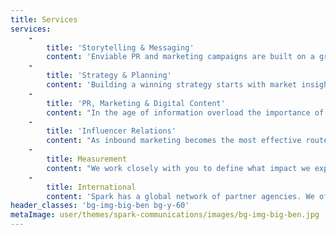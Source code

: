 ```yaml
---
title: Services
services:
    -
        title: 'Storytelling & Messaging'
        content: 'Enviable PR and marketing campaigns are built on a great story. For us this means knowing your business not only inside out, but from the outside in: understanding the needs and interests of the market you operate in, the influencers you need to reach and the target audiences you need to attract. We use all of this to challenge you to think differently and then work together to come up with ideas that are fresh and exciting, taking away the barriers to getting noticed and speaking directly to the issues that most concern your audience. The end result? Storytelling that rises above the noise, and that can be carved up for use across any media and served for any stage of the buyer journey. From story-driven global, integrated, multi-channel campaigns, to media interview pitches and reactive social media posts, the content we create is designed to engage, influence and ultimately impact business outcomes.'
    -
        title: 'Strategy & Planning'
        content: 'Building a winning strategy starts with market insight. We work with you to build a complete picture of the market including you, your competitors, your audience and the influencers that they listen to. We listen to what you want to achieve in terms of business outcomes – that could be creating a need for your product, increased sales, expanding your team, influencing the channel or attracting partners and acquirers. We then build a plan that maps to your wider marketing activities and will bring the stories we’ve developed to life through a range of traditional and digital content formats. These are then delivered through the appropriate channels that will reach your target audience. Sometimes this process takes weeks but sometimes it can be instantaneous. If you know what you want to say we know how to execute so strategy and planning is an hour on the phone debating ideas and then we get started.'
    -
        title: 'PR, Marketing & Digital Content'
        content: "In the age of information overload the importance of great content to engage your audienceis a given. Whether it’s a global integrated marketing campaign based on market modelling, a benchmarking survey, a freedom of information report or a research study or a simple media alert on a key issue that you want to become associated with; campaign success depends on how well it resonates.\r\n\r\nWe will work with you to maximise the types of content that can be created from a single event or campaign. In the planning stage we determine the platforms we want to use and then evaluate appropriate content. This could be anything from reports, online barometers, infographics, blogs, social media posts, microsites and video to traditional PR content such as contributed articles, press releases, media alerts and case studies.\r\n\r\nTwo things make our content creation capabilities stand out. The first is that we know how to produce the data-driven content that people can’t resist clicking on and has sufficient credibility to be used to influence behaviour change. The second is that we recognise that speed is often the only thing that counts – we make it our business to know what you’d say and are able to create comment in minutes to respond to a topical issue. For us it’s ultimately about taking the headache of content away from you and ensuring it drives the results you are looking for."
    -
        title: 'Influencer Relations'
        content: "As inbound marketing becomes the most effective route to reach prospects, understanding how to engage an audience is crucial to success. Telling a good story is fundamental to business growth. It’s not easy, but we have the experience and know-how, as a result of working with both global brands and start-ups, to make it happen – with UK journalists voting us number one for story quality.\r\n\r\nOur clients will tell you that a PR-led story is the only proven route to engagement. After all, if a journalist thinks a story is interesting enough to share with the wider world, that same story will stand out against the competition on social, paid or owned channels. We prioritise activating the influencers in your market: By engaging the people that your prospects and customers listen to, your story will spread more quickly and receive more attention. Whether it’s press coverage in the Financial Times, being part of influential social networks or getting attention from analysts, our role is to deliver the momentum and credibility that brings your audience closer."
    -
        title: Measurement
        content: "We work closely with you to define what impact we expect a PR and marketing campaign to have on your business. You might be just getting started or creating a new market. You may be gearing up for acquisition, IPO or another round of funding. Or you might have a product that sells itself, but just need the people to scale your business. We then set objectives at the beginning of the campaign that will help deliver those business outcomes. It could be educating the market and driving the news agenda, differentiation from the competition or building credibility when entering the market.\r\n\r\nWe assess outcomes on a quarterly basis. There are a range of measurement criteria and tools available and we work closely with our clients to analyse achievements and progress towards their end-goal. Our service agreements include activity deliverables and for traditional PR we also offer a coverage guarantee.\r\n\r\nMarketing can and should demonstrate that it has influenced your target audiences. Working with you we can identify the moment a potential lead was born to the point it enters the sales funnel and how many different interactions there were during that time. We can now answer the ultimate question: have we persuaded your target audience to evolve in the way they think or act?"
    -
        title: International
        content: 'Spark has a global network of partner agencies. We often work as lead agency, even when our client is headquartered in the US, because of our experience in developing everything whether it’s a one-off global integrated marketing concepts or a regular flow of news and opinion. We are also flexible and can work as part of our client’s preferred network. We offer clients one point of contact for multiple markets (nineteen is our record) and understand the different story demands of each market and deliver accordingly. Clients will vouch for how easy we make it to roll out a global programme and deliver high quality results in every market.'
header_classes: 'bg-img-big-ben bg-y-60'
metaImage: user/themes/spark-communications/images/bg-img-big-ben.jpg
---
```


